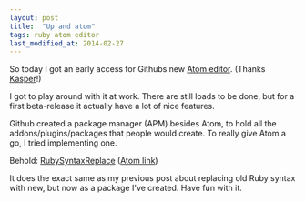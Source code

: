 ```yaml
---
layout: post
title:  "Up and atom"
tags: ruby atom editor
last_modified_at: 2014-02-27
---
```


So today I got an early access for Githubs new [Atom editor](https://atom.io).
(Thanks [Kasper](https://twitter.com/kasperlewau)!)

I got to play around with it at work.
There are still loads to be done, but for a first beta-release it actually have a lot of nice features.

Github created a package manager (APM) besides Atom, to hold all the addons/plugins/packages that people would create.
To really give Atom a go, I tried implementing one.

Behold: [RubySyntaxReplace](https://github.com/omegahm/ruby-syntax-replacer) ([Atom link](https://atom.io/packages/ruby-syntax-replacer))

It does the exact same as my previous post about replacing old Ruby syntax with new, but now as a package I've created.
Have fun with it.
